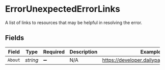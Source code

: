 # ErrorUnexpectedErrorLinks

A list of links to resources that may be helpful in resolving the error.


## Fields

| Field                                     | Type                                      | Required                                  | Description                               | Example                                   |
| ----------------------------------------- | ----------------------------------------- | ----------------------------------------- | ----------------------------------------- | ----------------------------------------- |
| `About`                                   | *string*                                  | :heavy_minus_sign:                        | N/A                                       | https://developer.dailypay.com/tag/Errors |